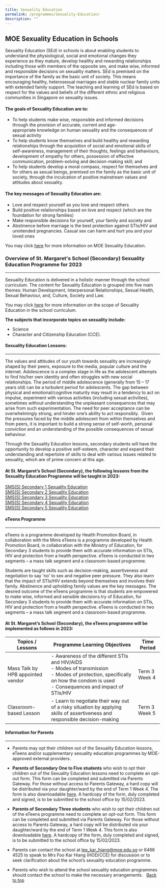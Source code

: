 ```yaml
---
title: Sexuality Education
permalink: /programmes/Sexuality-Education/
description: ""
---
```

MOE Sexuality Education in Schools
----------------------------------

Sexuality Education (SEd) in schools is about enabling students to understand the physiological, social and emotional changes they experience as they mature, develop healthy and rewarding relationships including those with members of the opposite sex, and make wise, informed and responsible decisions on sexuality matters. SEd is premised on the importance of the family as the basic unit of society. This means encouraging healthy, heterosexual marriages and stable nuclear family units with extended family support. The teaching and learning of SEd is based on respect for the values and beliefs of the different ethnic and religious communities in Singapore on sexuality issues.  

#### The goals of Sexuality Education are to:

* To help students make wise, responsible and informed decisions through the provision of accurate, current and age-appropriate&nbsp;knowledge&nbsp;on human sexuality and the consequences of sexual activity
* To help students know themselves and build healthy and rewarding relationships through the acquisition of&nbsp;social and emotional skills&nbsp;of self-awareness, management of their thoughts, feelings and behaviours, development of empathy for others, possession of effective communication, problem-solving and decision-making skill; and
* To help students develop a moral compass, respect for themselves and for others as sexual beings, premised on the family as the basic unit of society, through the inculcation of&nbsp;positive mainstream values and attitudes&nbsp;about sexuality.


#### The key messages of Sexuality Education are:

* Love and respect yourself as you love and respect others
* Build positive relationships based on love and respect (which are the foundation for strong families)
* Make responsible decisions for yourself, your family and society and
* Abstinence before marriage is the best protection against STIs/HIV and unintended pregnancies. Casual sex can harm and hurt you and your loved ones

You may click [here](https://www.moe.gov.sg/education-in-sg/our-programmes/sexuality-education/scope-and-teaching-approach) for more information on MOE Sexuality Education.&nbsp;  


### Overview of St. Margaret's School (Secondary) Sexuality Education Programme for 2023
-----------------------------------------------------------------------------
Sexuality Education is delivered in a holistic manner through the school curriculum. The content for Sexuality Education is grouped into five main themes: Human Development, Interpersonal Relationships, Sexual Health, Sexual Behaviour, and, Culture, Society and Law. 

You may click [here](https://go.gov.sg/moe-sexuality-education-scope) for more information on the scope of Sexuality Education in the school curriculum.
    
      
    
**The subjects that incorporate topics on sexuality include:**

* Science 
* Character and Citizenship Education (CCE).

#### Sexuality Education Lessons:
----------------------------
The values and attitudes of our youth towards sexuality are increasingly shaped by their peers, exposure to the media, popular culture and the internet. Adolescence is a complex stage in life as the adolescent attempts to find his/her own identity and often struggles with new social relationships. The period of middle adolescence (generally from 15 – 17 years old) can be a turbulent period for adolescents. The gap between physical and emotional/cognitive maturity may result in a tendency to act on impulse, experiment with various activities (including sexual activities), sometimes without understanding the unpleasant consequences that may arise from such experimentation. The need for peer acceptance can be overwhelmingly strong, and hinder one’s ability to act responsibly.&nbsp; Given the pressures faced by the middle adolescent from within themselves and from peers, it is important to build a strong sense of self-worth, personal conviction and an understanding of the possible consequences of sexual behaviour.&nbsp;

Through the Sexuality Education lessons, secondary students will have the opportunity to develop a positive self-esteem, character and expand their understanding and repertoire of skills to deal with various issues related to sexuality, which are of prime concern at this age.

  

  

#### At St. Margaret’s School (Secondary), the following lessons from the Sexuality Education Programme will be taught in 2023:

[SMS(S) Secondary 1 Sexuality Education](/files/SMS(S)%20Sec%201%20Sexuality%20Education.pdf)
<br>[SMS(S) Secondary 2 Sexuality Education](/files/SMS(S)%20Sec%202%20Sexuality%20Education.pdf)<br>[SMS(S) Secondary 3 Sexuality Education](/files/SMS(S)%20Sec%203%20Sexuality%20Education.pdf)<br>[SMS(S) Secondary 4 Sexuality Education](/files/SMS(S)%20Sec%204%20Sexuality%20Education.pdf)<br>[SMS(S) Secondary 5 Sexuality Education](/files/SMS(S)%20Sec%205%20Sexuality%20Education.pdf)




#### eTeens Programme
----------------

eTeens is a programme developed by Health Promotion Board, in collaboration with the Minis   eTeens is a programme developed by Health Promotion Board, in collaboration with the Ministry of Education, for Secondary 3 students to provide them with accurate information on STIs, HIV and protection from a health perspective. eTeens is conducted in two segments – a mass talk segment and a classroom-based programme.

  

Students are taught skills such as decision-making, assertiveness and negotiation to say 'no' to sex and negative peer pressure. They also learn that the impact of STIs/HIV extends beyond themselves and involves their family. Abstinence and upholding family values are the key messages. The desired outcome of the eTeens programme is that students are empowered to make wise, informed and sensible decisions.try of Education, for Secondary 3 students to provide them with accurate information on STIs, HIV and protection from a health perspective. eTeens is conducted in two segments – a mass talk segment and a classroom-based programme.

#### **At St. Margaret’s School (Secondary), the eTeens programme will be implemented as follows in 2023:**

| Topics / Lessons | Programme Learning Objectives | Time Period |
|---|---|---|
| Mass Talk by HPB appointed vendor  | - Awareness of the different STIs and HIV/AIDS<br>- Modes of transmission<br>- Modes of protection, specifically on how the condom is used<br>- Consequences and impact of STIs/HIV | Term 3 Week 4 |
| Classroom-based Lesson | - Learn to negotiate their way out of a risky situation by applying skills of assertiveness and responsible decision-making | Term 3 Week 5 |

#### Information for Parents
-----------------------
*   Parents may opt their children out of the Sexuality Education lessons, eTeens and/or supplementary sexuality education programmes by MOE-approved external providers.&nbsp;

  
*   **Parents of Secondary One to Five students** who wish to opt their children out of the Sexuality Education lessons need to complete an opt-out form. This form can be completed and submitted via Parents Gateway. For those without access to Parents Gateway, a hard copy will be distributed via your daughter/ward by the end of Term 1 Week 4. The form is also downloadable [here](https://stmargaretssec-moe-edu-sg-admin.cwp.sg/qql/slot/u168/website%20SEd%20opt%20out%20form%202023%20Annex%20A2.pdf). A hardcopy of the form, duly completed and signed, is to be submitted to the school office by 15/02/2023.  
    

  

*   **Parents of Secondary Three students**&nbsp;who wish to opt their children out of the eTeens programme need to complete an opt-out form. This form can be completed and submitted via Parents Gateway. For those without access to Parents Gateway, a hard copy will be distributed via your daughter/ward by the end of Term 1 Week 4. This form is also downloadable&nbsp;[here](https://stmargaretssec-moe-edu-sg-admin.cwp.sg/qql/slot/u168/website%20eTeens%20opt%20out%20form%202023%20Annex%20B2.pdf). A hardcopy of the form, duly completed and signed, is to be submitted to the school office by&nbsp;15/02/2023.

  

*   Parents can contact the school at&nbsp;[lee\_kar\_hiang@moe.edu.sg](mailto:lee_kar_hiang@moe.edu.sg)&nbsp;or 6466 4525 to speak to Mrs Foo Kar Hiang (HOD/CCE) for discussion or to seek clarification about the school’s sexuality education programme.

  

*   Parents who wish to attend the school sexuality education programmes should contact the school to make the necessary arrangements.
&nbsp;&nbsp;[Back to top](#top)